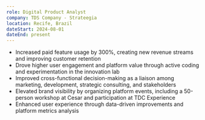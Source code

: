 ```yaml
---
role: Digital Product Analyst
company: TDS Company - Strateegia
location: Recife, Brazil
dateStart: 2024-08-01
dateEnd: present
---
```


- Increased paid feature usage by 300%, creating new revenue streams and improving customer retention
- Drove higher user engagement and platform value through active coding and experimentation in the innovation lab
- Improved cross-functional decision-making as a liaison among marketing, development, strategic consulting, and stakeholders
- Elevated brand visibility by organizing platform events, including a 50-person workshop at Cesar and participation at TDC Experience
- Enhanced user experience through data-driven improvements and platform metrics analysis 
